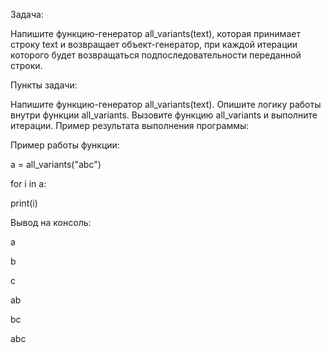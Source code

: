 Задача:

Напишите функцию-генератор all_variants(text), которая принимает строку text и возвращает объект-генератор, при каждой итерации которого будет возвращаться подпоследовательности переданной строки.



Пункты задачи:

Напишите функцию-генератор all_variants(text).
Опишите логику работы внутри функции all_variants.
Вызовите функцию all_variants и выполните итерации.
Пример результата выполнения программы:

Пример работы функции:

a = all_variants("abc")

for i in a:

print(i)

Вывод на консоль:

a

b

c

ab

bc

abc

